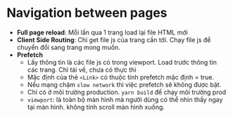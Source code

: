 # Navigation between pages

- **Full page reload**: Mỗi lần qua 1 trang load lại file HTML mới
- **Client Side Routing**: Chỉ get file js của trang cần tới. Chạy file js để chuyển đổi sang trang mong muốn.
- **Prefetch**
  - Lấy thông tin là các file js có trong viewport. Load trước thông tin các trang. Chỉ tải về, chưa có thực thi
  - Mặc định của thẻ `<Link>` có thuộc tính prefetch mặc định = true.
  - Nếu mạng chậm `slow network` thì việc prefetch sẽ không được bật.
  - Chỉ có ở môi trường production. `yarn build` để chạy môi trường prod
  - `viewport`: là toàn bộ màn hình mà người dùng có thể nhìn thấy ngay tại màn hình. không tính scroll màn hình xuống.
